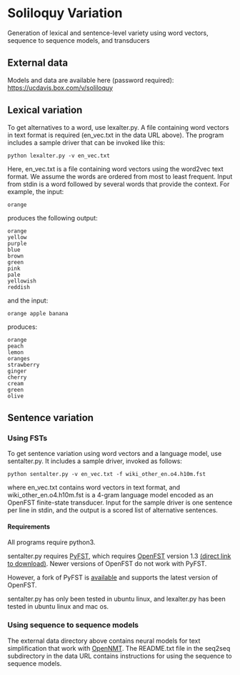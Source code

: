 # Soliloquy Variation
Generation of lexical and sentence-level variety using word vectors, sequence to sequence models, and transducers

## External data
Models and data are available here (password required):
https://ucdavis.box.com/v/soliloquy

## Lexical variation
To get alternatives to a word, use lexalter.py. A file containing word vectors in text format is required (en_vec.txt in the data URL above). The program includes a sample driver that can be invoked like this:
```
python lexalter.py -v en_vec.txt
```

Here, en_vec.txt is a file containing word vectors using the word2vec text format. We assume the words are ordered from most to least frequent. Input from stdin is a word followed by several words that provide the context. For example, the input:
```
orange
```
produces the following output:
```
orange
yellow
purple
blue
brown
green
pink
pale
yellowish
reddish
```
and the input:
```
orange apple banana
```
produces:
```
orange
peach
lemon
oranges
strawberry
ginger
cherry
cream
green
olive
```

## Sentence variation
### Using FSTs
To get sentence variation using word vectors and a language model, use sentalter.py. It includes a sample driver, invoked as follows:
```
python sentalter.py -v en_vec.txt -f wiki_other_en.o4.h10m.fst
```
where en_vec.txt contains word vectors in text format, and wiki_other_en.o4.h10m.fst is a 4-gram language model encoded as an OpenFST finite-state transducer. Input for the sample driver is one sentence per line in stdin, and the output is a scored list of alternative sentences.

#### Requirements
All programs require python3.

sentalter.py requires [PyFST](https://pyfst.github.io), which requires [OpenFST](https://openfst.org) version 1.3 [(direct link to download)](http://openfst.org/twiki/pub/FST/FstDownload/openfst-1.3.4.tar.gz). Newer versions of OpenFST do not work with PyFST.

However, a fork of PyFST is [available](https://github.com/placebokkk/pyfst) and supports the latest version of OpenFST.

sentalter.py has only been tested in ubuntu linux, and lexalter.py has been tested in ubuntu linux and mac os.

### Using sequence to sequence models
The external data directory above contains neural models for text simplification that work with [OpenNMT](http://opennmt.net). The README.txt file in the seq2seq subdirectory in the data URL contains instructions for using the sequence to sequence models.